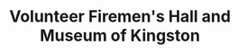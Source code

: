 ---
layout: repo
title: "Volunteer Firemen's Hall and Museum of Kingston"
id: 20581
permalink: repos/20581/
---